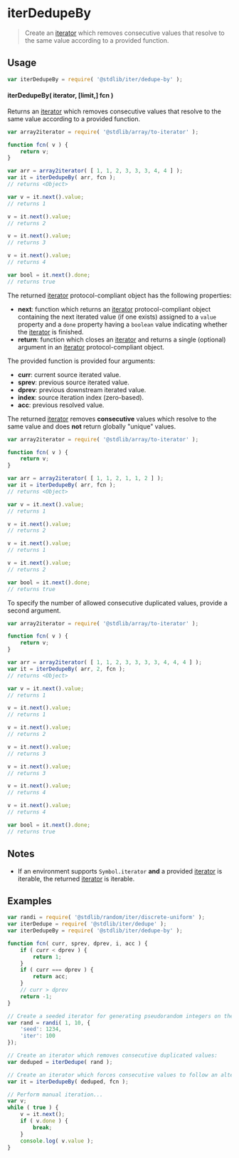<!--

@license Apache-2.0

Copyright (c) 2019 The Stdlib Authors.

Licensed under the Apache License, Version 2.0 (the "License");
you may not use this file except in compliance with the License.
You may obtain a copy of the License at

   http://www.apache.org/licenses/LICENSE-2.0

Unless required by applicable law or agreed to in writing, software
distributed under the License is distributed on an "AS IS" BASIS,
WITHOUT WARRANTIES OR CONDITIONS OF ANY KIND, either express or implied.
See the License for the specific language governing permissions and
limitations under the License.

-->

# iterDedupeBy

> Create an [iterator][mdn-iterator-protocol] which removes consecutive values that resolve to the same value according to a provided function.

<!-- Section to include introductory text. Make sure to keep an empty line after the intro `section` element and another before the `/section` close. -->

<section class="intro">

</section>

<!-- /.intro -->

<!-- Package usage documentation. -->

<section class="usage">

## Usage

```javascript
var iterDedupeBy = require( '@stdlib/iter/dedupe-by' );
```

#### iterDedupeBy( iterator, \[limit,] fcn )

Returns an [iterator][mdn-iterator-protocol] which removes consecutive values that resolve to the same value according to a provided function.

```javascript
var array2iterator = require( '@stdlib/array/to-iterator' );

function fcn( v ) {
    return v;
}

var arr = array2iterator( [ 1, 1, 2, 3, 3, 3, 4, 4 ] );
var it = iterDedupeBy( arr, fcn );
// returns <Object>

var v = it.next().value;
// returns 1

v = it.next().value;
// returns 2

v = it.next().value;
// returns 3

v = it.next().value;
// returns 4

var bool = it.next().done;
// returns true
```

The returned [iterator][mdn-iterator-protocol] protocol-compliant object has the following properties:

-   **next**: function which returns an [iterator][mdn-iterator-protocol] protocol-compliant object containing the next iterated value (if one exists) assigned to a `value` property and a `done` property having a `boolean` value indicating whether the [iterator][mdn-iterator-protocol] is finished.
-   **return**: function which closes an [iterator][mdn-iterator-protocol] and returns a single (optional) argument in an [iterator][mdn-iterator-protocol] protocol-compliant object.

The provided function is provided four arguments:

-   **curr**: current source iterated value.
-   **sprev**: previous source iterated value.
-   **dprev**: previous downstream iterated value.
-   **index**: source iteration index (zero-based).
-   **acc**: previous resolved value.

The returned [iterator][mdn-iterator-protocol] removes **consecutive** values which resolve to the same value and does **not** return globally "unique" values.

```javascript
var array2iterator = require( '@stdlib/array/to-iterator' );

function fcn( v ) {
    return v;
}

var arr = array2iterator( [ 1, 1, 2, 1, 1, 2 ] );
var it = iterDedupeBy( arr, fcn );
// returns <Object>

var v = it.next().value;
// returns 1

v = it.next().value;
// returns 2

v = it.next().value;
// returns 1

v = it.next().value;
// returns 2

var bool = it.next().done;
// returns true
```

To specify the number of allowed consecutive duplicated values, provide a second argument.

```javascript
var array2iterator = require( '@stdlib/array/to-iterator' );

function fcn( v ) {
    return v;
}

var arr = array2iterator( [ 1, 1, 2, 3, 3, 3, 3, 4, 4, 4 ] );
var it = iterDedupeBy( arr, 2, fcn );
// returns <Object>

var v = it.next().value;
// returns 1

v = it.next().value;
// returns 1

v = it.next().value;
// returns 2

v = it.next().value;
// returns 3

v = it.next().value;
// returns 3

v = it.next().value;
// returns 4

v = it.next().value;
// returns 4

var bool = it.next().done;
// returns true
```

</section>

<!-- /.usage -->

<!-- Package usage notes. Make sure to keep an empty line after the `section` element and another before the `/section` close. -->

<section class="notes">

## Notes

-   If an environment supports `Symbol.iterator` **and** a provided [iterator][mdn-iterator-protocol] is iterable, the returned [iterator][mdn-iterator-protocol] is iterable.

</section>

<!-- /.notes -->

<!-- Package usage examples. -->

<section class="examples">

## Examples

<!-- eslint no-undef: "error" -->

```javascript
var randi = require( '@stdlib/random/iter/discrete-uniform' );
var iterDedupe = require( '@stdlib/iter/dedupe' );
var iterDedupeBy = require( '@stdlib/iter/dedupe-by' );

function fcn( curr, sprev, dprev, i, acc ) {
    if ( curr < dprev ) {
        return 1;
    }
    if ( curr === dprev ) {
        return acc;
    }
    // curr > dprev
    return -1;
}

// Create a seeded iterator for generating pseudorandom integers on the interval [1,3]:
var rand = randi( 1, 10, {
    'seed': 1234,
    'iter': 100
});

// Create an iterator which removes consecutive duplicated values:
var deduped = iterDedupe( rand );

// Create an iterator which forces consecutive values to follow an alternating less than, greater than pattern:
var it = iterDedupeBy( deduped, fcn );

// Perform manual iteration...
var v;
while ( true ) {
    v = it.next();
    if ( v.done ) {
        break;
    }
    console.log( v.value );
}
```

</section>

<!-- /.examples -->

<!-- Section to include cited references. If references are included, add a horizontal rule *before* the section. Make sure to keep an empty line after the `section` element and another before the `/section` close. -->

<section class="references">

</section>

<!-- /.references -->

<!-- Section for all links. Make sure to keep an empty line after the `section` element and another before the `/section` close. -->

<section class="links">

[mdn-iterator-protocol]: https://developer.mozilla.org/en-US/docs/Web/JavaScript/Reference/Iteration_protocols#The_iterator_protocol

</section>

<!-- /.links -->

